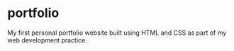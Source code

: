 # portfolio
My first personal portfolio website built using HTML and CSS as part of my web development practice. 

